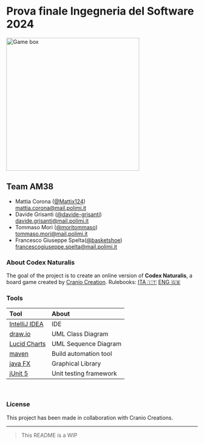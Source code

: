 # Prova finale Ingegneria del Software 2024

<img src="https://www.craniocreations.it/storage/media/products/19/41/Codex_scatola+ombra.png" alt="Game box" width="350"/>

## Team AM38

- Mattia Corona ([@Mattix124](https://github.com/Mattix124))<br> mattia.corona@mail.polimi.it
- Davide Grisanti ([@davide-grisanti](https://github.com/davide-grisanti))<br> davide.grisanti@mail.polimi.it
- Tommaso Mori ([@moritommaso](https://github.com/moritommaso))<br> tommaso.mori@mail.polimi.it
- Francesco Giuseppe Spelta([@basketshoe](https://github.com/basketshoe))<br> francescogiuseppe.spelta@mail.polimi.it

### About Codex Naturalis

The goal of the project is to create an online version of **Codex Naturalis**, a board game created by [Cranio Creation](https://www.craniocreations.it/).
Rulebooks: [ITA 🇮🇹](https://www.craniocreations.it/storage/media/product_downloads/126/1516/CODEX_ITA_Rules_compressed.pdf) [ENG 🇬🇧]()

### Tools

| Tool												| About						|
|:--------------------------------------------------|:--------------------------|
| [IntelliJ IDEA](https://www.jetbrains.com/idea/)	| IDE						|
| [draw.io](https://draw.io)						| UML Class Diagram			|
| [Lucid Charts](https://www.lucidchart.com/)		| UML Sequence Diagram		|
| [maven](https://maven.apache.org/)				| Build automation tool 	|
| [java FX](https://openjfx.io/)					| Graphical Library			|
| [jUnit 5](https://junit.org/junit5/)				| Unit testing framework	|
<br>

### License

This project has been made in collaboration with Cranio Creations.

---

> This README is a WIP

